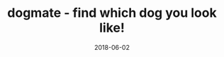 ---
published: false
layout: post
size: 4
group: data
marker: image-classifier
title:  dogmate - find which dog you look like! 
summary: a web app A CNN to find the dog breed that resembles you the most a.k.a your dogmate!
role: Artificial Intelligence and Machine Learning
project-url: https://akshatamohanty.github.io/udacity-ai-nanodegree/project-05-dog-recognizer/dog_app.html
date:   2018-06-02
categories: post
type: project
image: ./images/dogmate.jpg
tags: 
- cnn
- keras
- AWS
---